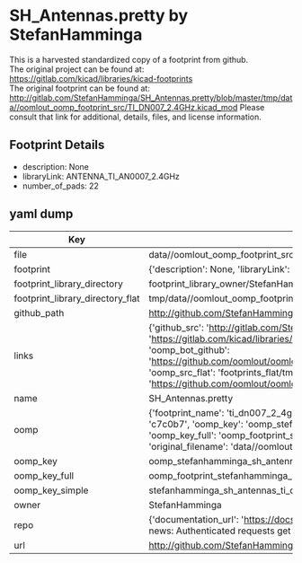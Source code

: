 # SH_Antennas.pretty by StefanHamminga  
This is a harvested standardized copy of a footprint from github.  
The original project can be found at:  
https://gitlab.com/kicad/libraries/kicad-footprints  
The original footprint can be found at:
http://gitlab.com/StefanHamminga/SH_Antennas.pretty/blob/master/tmp/data//oomlout_oomp_footprint_src/TI_DN007_2.4GHz.kicad_mod
Please consult that link for additional, details, files, and license information.  
## Footprint Details
* description: None  
* libraryLink: ANTENNA_TI_AN0007_2.4GHz  
* number_of_pads: 22  
## yaml dump  
| Key | Value |  
| --- | --- |  
| file | data//oomlout_oomp_footprint_src/SH_Antennas.pretty/TI_DN007_2.4GHz.kicad_mod |  
| footprint | {'description': None, 'libraryLink': 'ANTENNA_TI_AN0007_2.4GHz', 'number_of_pads': 22} |  
| footprint_library_directory | footprint_library_owner/StefanHamminga_SH_Antennas.pretty |  
| footprint_library_directory_flat | tmp/data//oomlout_oomp_footprint_src/footprints_flat/stefanhamminga_sh_antennas_ti_dn007_2_4ghz/working |  
| github_path | http://github.com/StefanHamminga/SH_Antennas.pretty/blob/master/tmp/data//oomlout_oomp_footprint_src/TI_DN007_2.4GHz.kicad_mod |  
| links | {'github_src': 'http://gitlab.com/StefanHamminga/SH_Antennas.pretty/blob/master/tmp/data//oomlout_oomp_footprint_src/TI_DN007_2.4GHz.kicad_mod', 'github_src_repo': 'https://gitlab.com/kicad/libraries/kicad-footprints', 'oomp_bot': 'tmp/data//oomlout_oomp_footprint_src/footprints/stefanhamminga_sh_antennas_ti_dn007_2_4ghz/working', 'oomp_bot_github': 'https://github.com/oomlout/oomlout_oomp_footprint_bot/tree/main/tmp/data//oomlout_oomp_footprint_src/footprints/stefanhamminga_sh_antennas_ti_dn007_2_4ghz/working', 'oomp_src_flat': 'footprints_flat/tmp/data//oomlout_oomp_footprint_src/footprints_flat/stefanhamminga_sh_antennas_ti_dn007_2_4ghz/working', 'oomp_src_flat_github': 'https://github.com/oomlout/oomlout_oomp_footprint_src/tree/main/tmp/data//oomlout_oomp_footprint_src/footprints_flat/stefanhamminga_sh_antennas_ti_dn007_2_4ghz/working'} |  
| name | SH_Antennas.pretty |  
| oomp | {'footprint_name': 'ti_dn007_2_4ghz', 'library_name': 'sh_antennas', 'md5': 'c7c0b7fc5ba6dc928ee4281701351357', 'md5_10': 'c7c0b7fc5b', 'md5_5': 'c7c0b', 'md5_6': 'c7c0b7', 'oomp_key': 'oomp_stefanhamminga_sh_antennas_ti_dn007_2_4ghz', 'oomp_key_extra': 'oomp_footprint_stefanhamminga_sh_antennas_ti_dn007_2_4ghz', 'oomp_key_full': 'oomp_footprint_stefanhamminga_sh_antennas_ti_dn007_2_4ghz_c7c0b7', 'oomp_key_simple': 'stefanhamminga_sh_antennas_ti_dn007_2_4ghz', 'original_filename': 'data//oomlout_oomp_footprint_src/SH_Antennas.pretty/TI_DN007_2.4GHz.kicad_mod', 'owner_name': 'stefanhamminga'} |  
| oomp_key | oomp_stefanhamminga_sh_antennas_ti_dn007_2_4ghz |  
| oomp_key_full | oomp_footprint_stefanhamminga_sh_antennas_ti_dn007_2_4ghz |  
| oomp_key_simple | stefanhamminga_sh_antennas_ti_dn007_2_4ghz |  
| owner | StefanHamminga |  
| repo | {'documentation_url': 'https://docs.github.com/rest/overview/resources-in-the-rest-api#rate-limiting', 'message': "API rate limit exceeded for 84.66.142.224. (But here's the good news: Authenticated requests get a higher rate limit. Check out the documentation for more details.)"} |  
| url | http://github.com/StefanHamminga/SH_Antennas.pretty |  

